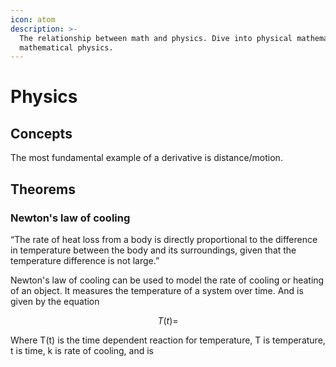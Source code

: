```yaml
---
icon: atom
description: >-
  The relationship between math and physics. Dive into physical mathematics and
  mathematical physics.
---
```


# Physics

## Concepts

The most fundamental example of a derivative is distance/motion.

## Theorems

### Newton's law of cooling

“The rate of heat loss from a body is directly proportional to the difference in temperature between the body and its surroundings, given that the temperature difference is not large.”

Newton's law of cooling can be used to model the rate of cooling or heating of an object. It measures the temperature of a system over time. And is given by the equation

$$
T(t)=
$$

Where T(t) is the time dependent reaction for temperature, T is temperature, t is time, k is rate of cooling, and is&#x20;
